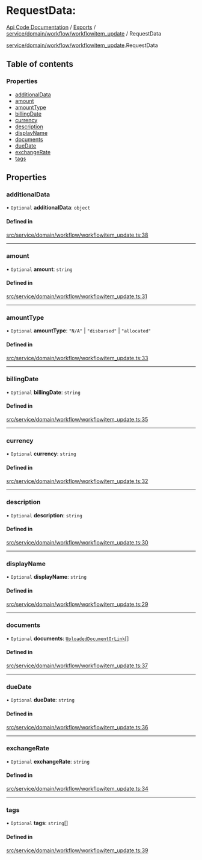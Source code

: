 # RequestData: 
 
[Api Code Documentation](../README.md) / [Exports](../modules.md) / [service/domain/workflow/workflowitem\_update](../modules/service_domain_workflow_workflowitem_update.md) / RequestData

[service/domain/workflow/workflowitem\_update](../modules/service_domain_workflow_workflowitem_update.md).RequestData

## Table of contents

### Properties

- [additionalData](service_domain_workflow_workflowitem_update.RequestData.md#additionaldata)
- [amount](service_domain_workflow_workflowitem_update.RequestData.md#amount)
- [amountType](service_domain_workflow_workflowitem_update.RequestData.md#amounttype)
- [billingDate](service_domain_workflow_workflowitem_update.RequestData.md#billingdate)
- [currency](service_domain_workflow_workflowitem_update.RequestData.md#currency)
- [description](service_domain_workflow_workflowitem_update.RequestData.md#description)
- [displayName](service_domain_workflow_workflowitem_update.RequestData.md#displayname)
- [documents](service_domain_workflow_workflowitem_update.RequestData.md#documents)
- [dueDate](service_domain_workflow_workflowitem_update.RequestData.md#duedate)
- [exchangeRate](service_domain_workflow_workflowitem_update.RequestData.md#exchangerate)
- [tags](service_domain_workflow_workflowitem_update.RequestData.md#tags)

## Properties

### additionalData

• `Optional` **additionalData**: `object`

#### Defined in

[src/service/domain/workflow/workflowitem_update.ts:38](https://github.com/openkfw/TruBudget/blob/26ade46/api/src/service/domain/workflow/workflowitem_update.ts#L38)

___

### amount

• `Optional` **amount**: `string`

#### Defined in

[src/service/domain/workflow/workflowitem_update.ts:31](https://github.com/openkfw/TruBudget/blob/26ade46/api/src/service/domain/workflow/workflowitem_update.ts#L31)

___

### amountType

• `Optional` **amountType**: ``"N/A"`` \| ``"disbursed"`` \| ``"allocated"``

#### Defined in

[src/service/domain/workflow/workflowitem_update.ts:33](https://github.com/openkfw/TruBudget/blob/26ade46/api/src/service/domain/workflow/workflowitem_update.ts#L33)

___

### billingDate

• `Optional` **billingDate**: `string`

#### Defined in

[src/service/domain/workflow/workflowitem_update.ts:35](https://github.com/openkfw/TruBudget/blob/26ade46/api/src/service/domain/workflow/workflowitem_update.ts#L35)

___

### currency

• `Optional` **currency**: `string`

#### Defined in

[src/service/domain/workflow/workflowitem_update.ts:32](https://github.com/openkfw/TruBudget/blob/26ade46/api/src/service/domain/workflow/workflowitem_update.ts#L32)

___

### description

• `Optional` **description**: `string`

#### Defined in

[src/service/domain/workflow/workflowitem_update.ts:30](https://github.com/openkfw/TruBudget/blob/26ade46/api/src/service/domain/workflow/workflowitem_update.ts#L30)

___

### displayName

• `Optional` **displayName**: `string`

#### Defined in

[src/service/domain/workflow/workflowitem_update.ts:29](https://github.com/openkfw/TruBudget/blob/26ade46/api/src/service/domain/workflow/workflowitem_update.ts#L29)

___

### documents

• `Optional` **documents**: [`UploadedDocumentOrLink`](../modules/service_domain_document_document.md#uploadeddocumentorlink)[]

#### Defined in

[src/service/domain/workflow/workflowitem_update.ts:37](https://github.com/openkfw/TruBudget/blob/26ade46/api/src/service/domain/workflow/workflowitem_update.ts#L37)

___

### dueDate

• `Optional` **dueDate**: `string`

#### Defined in

[src/service/domain/workflow/workflowitem_update.ts:36](https://github.com/openkfw/TruBudget/blob/26ade46/api/src/service/domain/workflow/workflowitem_update.ts#L36)

___

### exchangeRate

• `Optional` **exchangeRate**: `string`

#### Defined in

[src/service/domain/workflow/workflowitem_update.ts:34](https://github.com/openkfw/TruBudget/blob/26ade46/api/src/service/domain/workflow/workflowitem_update.ts#L34)

___

### tags

• `Optional` **tags**: `string`[]

#### Defined in

[src/service/domain/workflow/workflowitem_update.ts:39](https://github.com/openkfw/TruBudget/blob/26ade46/api/src/service/domain/workflow/workflowitem_update.ts#L39)
